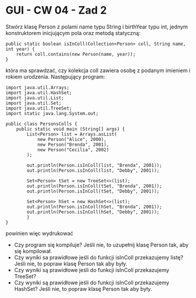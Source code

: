 # GUI - CW 04 - Zad 2

Stwórz klasę Person z polami name typu String i birthYear typu int, jednym konstruktorem inicjującym pola oraz metodą statyczną:

    public static boolean isInColl(Collection<Person> coll, String name, int year) {
        return coll.contains(new Person(name, year));
    }

która ma sprawdzać, czy kolekcja coll zawiera osobę z podanym imieniem i rokiem urodzenia. Następujący program:

    import java.util.Arrays;
    import java.util.HashSet;
    import java.util.List;
    import java.util.Set;
    import java.util.TreeSet;
    import static java.lang.System.out;
    
    public class PersonsColls {
        public static void main (String[] args) {
            List<Person> list = Arrays.asList(
                new Person("Alice", 2000),
                new Person("Brenda", 2001),
                new Person("Cecilia", 2002)
            );
            
            out.println(Person.isInColl(list, "Brenda", 2001));
            out.println(Person.isInColl(list, "Debby", 2001));
            
            Set<Person> tSet = new TreeSet<>(list);
            out.println(Person.isInColl(tSet, "Brenda", 2001));
            out.println(Person.isInColl(tSet, "Debby", 2001));
            
            Set<Person> hSet = new HashSet<>(list);
            out.println(Person.isInColl(hSet, "Brenda", 2001));
            out.println(Person.isInColl(hSet, "Debby", 2001));
            }
    }

powinien więc wydrukować


* Czy program się kompiluje? Jeśli nie, to uzupełnij klasę Person tak, aby się kompilował.
* Czy wyniki sa prawidłowe jeśli do funkcji isInColl przekazujemy listę? Jeśli nie, to popraw klasę Person tak aby były.
* Czy wyniki są prawidłowe jeśli do funkcji isInColl przekazujemy TreeSet?
* Czy wyniki są prawidłowe jeśli do funkcji isInColl przekazujemy HashSet? Jeśli nie, to popraw klasę Person tak aby były.